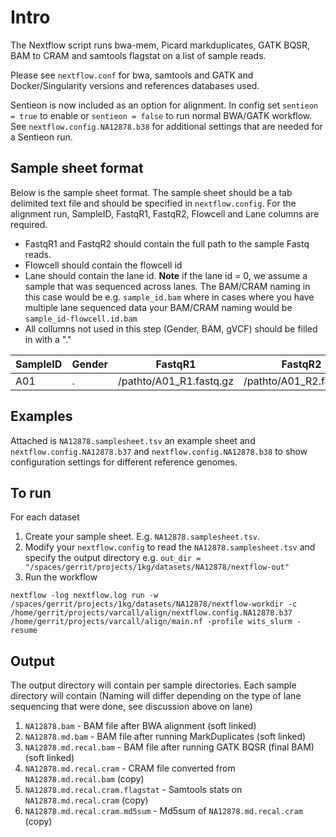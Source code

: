 # Intro

The Nextflow script runs bwa-mem, Picard markduplicates, GATK BQSR, BAM to CRAM and samtools flagstat on a list of sample reads.

Please see `nextflow.conf` for bwa, samtools and GATK and Docker/Singularity versions and references databases used.

Sentieon is now included as an option for alignment. In config set `sentieon = true` to enable or `sentieon = false` to run normal BWA/GATK workflow. See `nextflow.config.NA12878.b38` for additional settings that are needed for a Sentieon run.

## Sample sheet format

Below is the sample sheet format. The sample sheet should be a tab delimited text file and should be specified in `nextflow.config`.  For the alignment run, SampleID, FastqR1, FastqR2, Flowcell and Lane columns are required.

- FastqR1 and FastqR2 should contain the full path to the sample Fastq reads.
- Flowcell should contain the flowcell id
- Lane should contain the lane id. **Note** if the lane id = 0, we assume a sample that was sequenced across lanes. The BAM/CRAM naming in this case would be e.g. `sample_id.bam` where in cases where you have multiple lane sequenced data your BAM/CRAM naming would be `sample_id-flowcell.id.bam` 
- All collumns not used in this step (Gender, BAM, gVCF) should be filled in with a "."


| SampleID | Gender | FastqR1 | FastqR2 | Flowcell | Lane | BAM | gVCF |
| -------- | ------ | ------- | ------- | -------- | ---- | --- | --- |
| A01      | .      | /pathto/A01_R1.fastq.gz       | /pathto/A01_R2.fastq.gz  | HHTN2BBXX |  6 | .  | . |

## Examples

Attached is `NA12878.samplesheet.tsv` an example sheet and `nextflow.config.NA12878.b37` and `nextflow.config.NA12878.b38` to show configuration settings for different reference genomes.

## To run

For each dataset
1) Create your sample sheet. E.g. `NA12878.samplesheet.tsv`.
2) Modify your `nextflow.config` to read the `NA12878.samplesheet.tsv` and specify the output directory e.g. `out_dir = "/spaces/gerrit/projects/1kg/datasets/NA12878/nextflow-out"`
3) Run the workflow
```
nextflow -log nextflow.log run -w /spaces/gerrit/projects/1kg/datasets/NA12878/nextflow-workdir -c /home/gerrit/projects/varcall/align/nextflow.config.NA12878.b37 /home/gerrit/projects/varcall/align/main.nf -profile wits_slurm -resume
```

## Output

The output directory will contain per sample directories. Each sample directory will contain (Naming will differ depending on the type of lane sequencing that were done, see discussion above on lane)

1. `NA12878.bam` - BAM file after BWA alignment (soft linked)
2. `NA12878.md.bam` - BAM file after running MarkDuplicates (soft linked)
3. `NA12878.md.recal.bam` - BAM file after running GATK BQSR (final BAM) (soft linked)
4. `NA12878.md.recal.cram` - CRAM file converted from `NA12878.md.recal.bam` (copy)
5. `NA12878.md.recal.cram.flagstat` - Samtools stats on `NA12878.md.recal.cram` (copy)
6. `NA12878.md.recal.cram.md5sum` - Md5sum of `NA12878.md.recal.cram` (copy)
